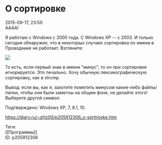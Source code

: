 О сортировке
=============

   
 2015-09-17, 23:50   
  АААА!   
   
 Я работаю с Windows с 2000 года. С Windows XP -- с 2003. И только сегодня обнаружил, что в некоторых случаях сортировка по имени в Проводнике не работает. Взгляните:   
   
  ![](https://i.imgur.com/5A4BmPi.png)    
   
 То есть, если первый знак в имени "минус", то он при сортировке игнорируется. Это печально. Хочу обычную лексикографическую сортировку, как в strcmp.   
   
 Вывод: если вы, как я, захотите пометить минусом какие-либо файлы/папки, чтобы они были заметны на общем фоне, не делайте этого! Выберите другой символ.   
   
 Подтверждено: Windows XP, 7, 8.1, 10.   
    
 <https://diary.ru/~zHz00/p205912306_o-sortirovke.htm>   
   
 Теги:   
 [[Программы]]   
 ID: p205912306